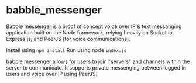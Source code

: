 # babble_messenger #

Babble messenger is a proof of concept voice over IP & text messanging application built on the Node framework, relying heavily
on Socket.io, Express.js, and PeerJS (for voice communications).

Install using `npm install`
Run using node `index.js`

babble messenger allows for users to join "servers" and channels within the server to communicate.
It supports private messenging between logged in users and voice over IP using PeerJS.
